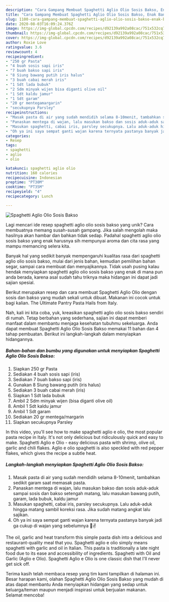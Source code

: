 ```yaml
---
description: "Cara Gampang Membuat Spaghetti Aglio Olio Sosis Bakso, Enak Banget"
title: "Cara Gampang Membuat Spaghetti Aglio Olio Sosis Bakso, Enak Banget"
slug: 1100-cara-gampang-membuat-spaghetti-aglio-olio-sosis-bakso-enak-banget
date: 2020-08-03T16:09:24.376Z
image: https://img-global.cpcdn.com/recipes/d92139a992a08cac/751x532cq70/spaghetti-aglio-olio-sosis-bakso-foto-resep-utama.jpg
thumbnail: https://img-global.cpcdn.com/recipes/d92139a992a08cac/751x532cq70/spaghetti-aglio-olio-sosis-bakso-foto-resep-utama.jpg
cover: https://img-global.cpcdn.com/recipes/d92139a992a08cac/751x532cq70/spaghetti-aglio-olio-sosis-bakso-foto-resep-utama.jpg
author: Roxie Love
ratingvalue: 3.6
reviewcount: 4
recipeingredient:
- "250 gr Pasta"
- "4 buah sosis sapi iris"
- "7 buah bakso sapi iris"
- "8 Siung bawang putih iris halus"
- "3 buah cabai merah iris"
- "1 Sdt lada bubuk"
- "2 Sdm minyak wijen bisa diganti olive oil"
- "1 Sdt kaldu jamur"
- "1 Sdt garam"
- "20 gr mentegamargarin"
- "secukupnya Parsley"
recipeinstructions:
- "Masak pasta di air yang sudah mendidih selama 8-10menit, tambahkan sedikit garam saat memasak pasta."
- "Panaskan mentega di wajan, lalu masukan bakso dan sosis aduk-aduk sampai sosis dan bakso setengah matang, lalu masukan bawang putih, garam, lada bubuk, kaldu jamur"
- "Masukan spaghetti, cabai iris, parsley secukupnya. Lalu aduk-aduk hingga matang sambil koreksi rasa. Jika sudah matang angkat lalu sajikan."
- "Oh ya ini saya sempat ganti wajan karena ternyata pastanya banyak jadi ga cukup di wajan yang sebelumnya 😬✌️"
categories:
- Resep
tags:
- spaghetti
- aglio
- olio

katakunci: spaghetti aglio olio 
nutrition: 160 calories
recipecuisine: Indonesian
preptime: "PT30M"
cooktime: "PT35M"
recipeyield: "4"
recipecategory: Lunch

---
```



![Spaghetti Aglio Olio Sosis Bakso](https://img-global.cpcdn.com/recipes/d92139a992a08cac/751x532cq70/spaghetti-aglio-olio-sosis-bakso-foto-resep-utama.jpg)

Lagi mencari ide resep spaghetti aglio olio sosis bakso yang unik? Cara membuatnya memang susah-susah gampang. Jika salah mengolah maka hasilnya akan hambar dan bahkan tidak sedap. Padahal spaghetti aglio olio sosis bakso yang enak harusnya sih mempunyai aroma dan cita rasa yang mampu memancing selera kita.

Banyak hal yang sedikit banyak mempengaruhi kualitas rasa dari spaghetti aglio olio sosis bakso, mulai dari jenis bahan, kemudian pemilihan bahan segar, sampai cara membuat dan menyajikannya. Tidak usah pusing kalau hendak menyiapkan spaghetti aglio olio sosis bakso yang enak di mana pun anda berada, karena asal sudah tahu triknya maka hidangan ini dapat jadi sajian spesial.

Berikut merupakan resep dan cara membuat Spaghetti Aglio Olio dengan sosis dan bakso yang mudah sekali untuk dibuat. Makanan ini cocok untuk bagi kalian. The Ultimate Pantry Pasta Hails from Italy.


Nah, kali ini kita coba, yuk, kreasikan spaghetti aglio olio sosis bakso sendiri di rumah. Tetap berbahan yang sederhana, sajian ini dapat memberi manfaat dalam membantu menjaga kesehatan tubuhmu sekeluarga. Anda dapat membuat Spaghetti Aglio Olio Sosis Bakso memakai 11 bahan dan 4 tahap pembuatan. Berikut ini langkah-langkah dalam menyiapkan hidangannya.

<!--inarticleads1-->

##### Bahan-bahan dan bumbu yang digunakan untuk menyiapkan Spaghetti Aglio Olio Sosis Bakso:

1. Siapkan 250 gr Pasta
1. Sediakan 4 buah sosis sapi (iris)
1. Sediakan 7 buah bakso sapi (iris)
1. Gunakan 8 Siung bawang putih (iris halus)
1. Sediakan 3 buah cabai merah (iris)
1. Siapkan 1 Sdt lada bubuk
1. Ambil 2 Sdm minyak wijen (bisa diganti olive oil)
1. Ambil 1 Sdt kaldu jamur
1. Ambil 1 Sdt garam
1. Sediakan 20 gr mentega/margarin
1. Siapkan secukupnya Parsley


In this video, you&#39;ll see how to make spaghetti aglio e olio, the most popular pasta recipe in Italy. It&#39;s not only delicious but ridiculously quick and easy to make. Spaghetti Aglio e Olio - easy delicious pasta with shrimp, olive oil, garlic and chili flakes. Aglio e olio spaghetti is also speckled with red pepper flakes, which gives the recipe a subtle heat. 

<!--inarticleads2-->

##### Langkah-langkah menyiapkan Spaghetti Aglio Olio Sosis Bakso:

1. Masak pasta di air yang sudah mendidih selama 8-10menit, tambahkan sedikit garam saat memasak pasta.
1. Panaskan mentega di wajan, lalu masukan bakso dan sosis aduk-aduk sampai sosis dan bakso setengah matang, lalu masukan bawang putih, garam, lada bubuk, kaldu jamur
1. Masukan spaghetti, cabai iris, parsley secukupnya. Lalu aduk-aduk hingga matang sambil koreksi rasa. Jika sudah matang angkat lalu sajikan.
1. Oh ya ini saya sempat ganti wajan karena ternyata pastanya banyak jadi ga cukup di wajan yang sebelumnya 😬✌️


The oil, garlic and heat transform this simple pasta dish into a delicious and restaurant-quality meal that you. Spaghetti aglio e olio simply means spaghetti with garlic and oil in Italian. This pasta is traditionally a late night food due to its ease and accessibility of ingredients. Spaghetti with Oil and Garlic (Aglio e Olio). Spaghetti Aglio e Olio is one classic dish that I&#39;ll never get sick off. 

Terima kasih telah membaca resep yang tim kami tampilkan di halaman ini. Besar harapan kami, olahan Spaghetti Aglio Olio Sosis Bakso yang mudah di atas dapat membantu Anda menyiapkan hidangan yang sedap untuk keluarga/teman maupun menjadi inspirasi untuk berjualan makanan. Selamat mencoba!
